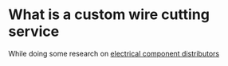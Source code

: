 # What is a custom wire cutting service


While doing some research on [electrical component distributors](../178)
